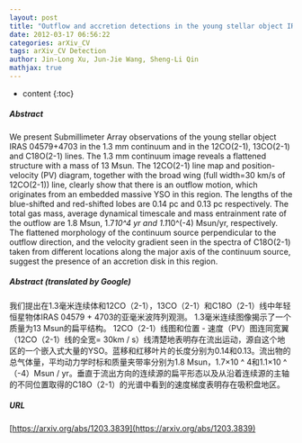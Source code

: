 ```yaml
---
layout: post
title: "Outflow and accretion detections in the young stellar object IRAS 04579+4703"
date: 2012-03-17 06:56:22
categories: arXiv_CV
tags: arXiv_CV Detection
author: Jin-Long Xu, Jun-Jie Wang, Sheng-Li Qin
mathjax: true
---
```


* content
{:toc}

##### Abstract
We present Submillimeter Array observations of the young stellar object IRAS 04579+4703 in the 1.3 mm continuum and in the 12CO(2-1), 13CO(2-1) and C18O(2-1) lines. The 1.3 mm continuum image reveals a flattened structure with a mass of 13 Msun. The 12CO(2-1) line map and position-velocity (PV) diagram, together with the broad wing (full width=30 km/s of 12CO(2-1)) line, clearly show that there is an outflow motion, which originates from an embedded massive YSO in this region. The lengths of the blue-shifted and red-shifted lobes are 0.14 pc and 0.13 pc respectively. The total gas mass, average dynamical timescale and mass entrainment rate of the outflow are 1.8 Msun, 1.7*10^4 yr and 1.1*10^(-4) Msun/yr, respectively. The flattened morphology of the continuum source perpendicular to the outflow direction, and the velocity gradient seen in the spectra of C18O(2-1) taken from different locations along the major axis of the continuum source, suggest the presence of an accretion disk in this region.

##### Abstract (translated by Google)
我们提出在1.3毫米连续体和12CO（2-1），13CO（2-1）和C18O（2-1）线中年轻恒星物体IRAS 04579 + 4703的亚毫米波阵列观测。 1.3毫米连续图像揭示了一个质量为13 Msun的扁平结构。 12CO（2-1）线图和位置 - 速度（PV）图连同宽翼（12CO（2-1）线的全宽= 30km / s）线清楚地表明存在流出运动，源自这个地区的一个嵌入式大量的YSO。蓝移和红移叶片的长度分别为0.14和0.13。流出物的总气体量，平均动力学时标和质量夹带率分别为1.8 Msun，1.7×10 ^ 4和1.1×10 ^（-4）Msun / yr。垂直于流出方向的连续源的扁平形态以及从沿着连续源的主轴的不同位置取得的C18O（2-1）的光谱中看到的速度梯度表明存在吸积盘地区。

##### URL
[https://arxiv.org/abs/1203.3839](https://arxiv.org/abs/1203.3839)

